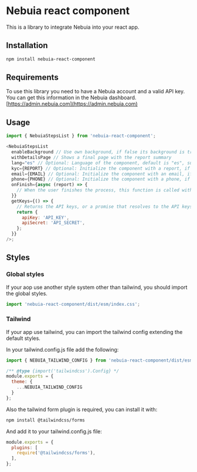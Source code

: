 # Nebuia react component

This is a library to integrate Nebuia into your react app.

## Installation

```bash
npm install nebuia-react-component
```

## Requirements

To use this library you need to have a Nebuia account and a valid API key.
You can get this information in the Nebuia dashboard. [https://admin.nebuia.com](https://admin.nebuia.com)

## Usage

```javascript
import { NebuiaStepsList } from 'nebuia-react-component';

<NebuiaStepsList
  enableBackground // Use own background, if false its background is transparent
  withDetailsPage // Shows a final page with the report summary
  lang="es" // Optional: Language of the component, default is "es", supported languages are "es" and "en"
  kyc={REPORT} // Optional: Initialize the component with a report, if not provided it will create a new report
  email={EMAIL} // Optional: Initialize the component with an email, if not provided it will ask the user for it
  phone={PHONE} // Optional: Initialize the component with a phone, if not provided it will ask the user for it
  onFinish={async (report) => {
    // When the user finishes the process, this function is called with the report
  }}
  getKeys={() => {
    // Returns the API keys, or a promise that resolves to the API keys
    return {
      apiKey: 'API_KEY',
      apiSecret: 'API_SECRET',
    };
  }}
/>;
```

## Styles

### Global styles

If your aop use another style system other than tailwind, you should import the global styles.

```javascript
import 'nebuia-react-component/dist/esm/index.css';
```

### Tailwind

If your app use tailwind, you can import the tailwind config extending the default styles.

In your tailwind.config.js file add the following:

```javascript
import { NEBUIA_TAILWIND_CONFIG } from 'nebuia-react-component/dist/esm/index.js';

/** @type {import('tailwindcss').Config} */
module.exports = {
  theme: {
    ...NEBUIA_TAILWIND_CONFIG
  }
};
```

Also the tailwind form plugin is required, you can install it with:

```bash
npm install @tailwindcss/forms
```

And add it to your tailwind.config.js file:

```javascript
module.exports = {
  plugins: [
    require('@tailwindcss/forms'),
  ],
};
```
